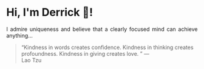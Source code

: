 # Hi, I'm Derrick 👋!
<p align="justify">I admire uniqueness and believe that a clearly focused mind can achieve anything...</p> 
<!-- #quote-start -->
<blockquote>&ldquo;Kindness in words creates confidence. Kindness in thinking creates profoundness. Kindness in giving creates love. &rdquo; &mdash; <footer>Lao Tzu</footer></blockquote>
<!-- #quote-end -->
